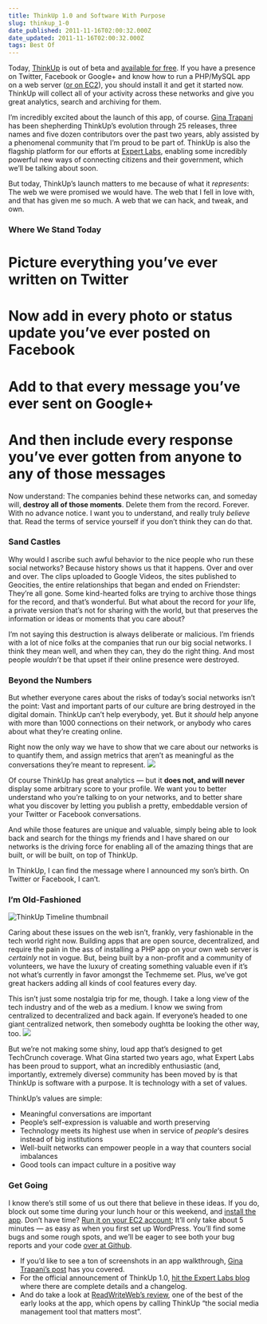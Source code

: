 ```yaml
---
title: ThinkUp 1.0 and Software With Purpose
slug: thinkup_1-0
date_published: 2011-11-16T02:00:32.000Z
date_updated: 2011-11-16T02:00:32.000Z
tags: Best Of
---
```


Today, [ThinkUp](http://thinkupapp.com/) is out of beta and [available for free](http://thinkupapp.com/). If you have a presence on Twitter, Facebook or Google+ and know how to run a PHP/MySQL app on a web server ([or on EC2](http://expertlabs.aaas.org/thinkup-launcher/)), you should install it and get it started now. ThinkUp will collect all of your activity across these networks and give you great analytics, search and archiving for them.

I’m incredibly excited about the launch of this app, of course. [Gina Trapani](http://ginatrapani.org/) has been shepherding ThinkUp’s evolution through 25 releases, three names and five dozen contributors over the past two years, ably assisted by a phenomenal community that I’m proud to be part of. ThinkUp is also the flagship platform for our efforts at [Expert Labs](http://expertlabs.org/), enabling some incredibly powerful new ways of connecting citizens and their government, which we’ll be talking about soon.

But today, ThinkUp’s launch matters to me because of what it *represents*: The web we were promised we would have. The web that I fell in love with, and that has given me so much. A web that we can hack, and tweak, and own.

### Where We Stand Today

# Picture everything you’ve ever written on Twitter

# Now add in every photo or status update you’ve ever posted on Facebook

# Add to that every message you’ve ever sent on Google+

# And then include every response you’ve ever gotten from anyone to any of those messages

Now understand: The companies behind these networks can, and someday will, **destroy all of those moments**. Delete them from the record. Forever. With no advance notice. I want you to understand, and really truly *believe* that. Read the terms of service yourself if you don’t think they can do that.

### Sand Castles

Why would I ascribe such awful behavior to the nice people who run these social networks? Because history shows us that it happens. Over and over and over. The clips uploaded to Google Videos, the sites published to Geocities, the entire relationships that began and ended on Friendster: They’re all gone. Some kind-hearted folks are trying to archive those things for the record, and that’s wonderful. But what about the record for *your* life, a private version that’s not for sharing with the world, but that preserves the information or ideas or moments that you care about?

I’m not saying this destruction is always deliberate or malicious. I’m friends with a lot of nice folks at the companies that run our big social networks. I think they mean well, and when they can, they do the right thing. And most people *wouldn’t* be that upset if their online presence were destroyed.

### Beyond the Numbers

But whether everyone cares about the risks of today’s social networks isn’t the point: Vast and important parts of our culture are bring destroyed in the digital domain. ThinkUp can’t help everybody, yet. But it *should* help anyone with more than 1000 connections on their network, or anybody who cares about what they’re creating online.

Right now the only way we have to show that we care about our networks is to quantify them, and assign metrics that aren’t as meaningful as the conversations they’re meant to represent.
![](http://smarterware.org/wp-content/uploads/2011/11/follower-charts-700x309.png)

Of course ThinkUp has great analytics — but it **does not, and will never** display some arbitrary score to your profile. We want you to better understand who you’re talking to on your networks, and to better share what you discover by letting you publish a pretty, embeddable version of your Twitter or Facebook conversations.

And while those features are unique and valuable, simply being able to look back and search for the things my friends and I have shared on our networks is the driving force for enabling all of the amazing things that are built, or will be built, on top of ThinkUp.

In ThinkUp, I can find the message where I announced my son’s birth. On Twitter or Facebook, I can’t.

### I’m Old-Fashioned

![ThinkUp Timeline thumbnail](http://dashes.com/anil/images/timeline-thumbnail.png)

Caring about these issues on the web isn’t, frankly, very fashionable in the tech world right now. Building apps that are open source, decentralized, and require the pain in the ass of installing a PHP app on your own web server is *certainly* not in vogue. But, being built by a non-profit and a community of volunteers, we have the luxury of creating something valuable even if it’s not what’s currently in favor amongst the Techmeme set. Plus, we’ve got great hackers adding all kinds of cool features every day.

This isn’t just some nostalgia trip for me, though. I take a long view of the tech industry and of the web as a medium. I know we swing from centralized to decentralized and back again. If everyone’s headed to one giant centralized network, then somebody oughtta be looking the other way, too.
![](http://anildash.dyndns.org/thinkup/assets/img/nice-people.png)

But we’re not making some shiny, loud app that’s designed to get TechCrunch coverage. What Gina started two years ago, what Expert Labs has been proud to support, what an incredibly enthusiastic (and, importantly, extremely diverse) community has been moved by is that ThinkUp is software with a purpose. It is technology with a set of values.

ThinkUp’s values are simple:

- Meaningful conversations are important
- People’s self-expression is valuable and worth preserving
- Technology meets its highest use when in service of *people*‘s desires instead of big institutions
- Well-built networks can empower people in a way that counters social imbalances
- Good tools can impact culture in a positive way

### Get Going

I know there’s still some of us out there that believe in these ideas. If you do, block out some time during your lunch hour or this weekend, and [install the app](http://thinkupapp.com/). Don’t have time? [Run it on your EC2 account](http://expertlabs.aaas.org/thinkup-launcher/); It’ll only take about 5 minutes — as easy as when you first set up WordPress. You’ll find some bugs and some rough spots, and we’ll be eager to see both your bug reports and your code [over at Github](https://github.com/ginatrapani/thinkup).

- If you’d like to see a ton of screenshots in an app walkthrough, [Gina Trapani’s post](http://smarterware.org/8608/thinkup-archives-and-analyzes-your-social-media-life) has you covered.
- For the official announcement of ThinkUp 1.0, [hit the Expert Labs blog](http://expertlabs.org/2011/11/thinkup-hits-10.html) where there are complete details and a changelog.
- And do take a look at [ReadWriteWeb’s review](http://www.readwriteweb.com/archives/own_your_social_network_data_with_thinkup_10.php), one of the best of the early looks at the app, which opens by calling ThinkUp “the social media management tool that matters most”.
